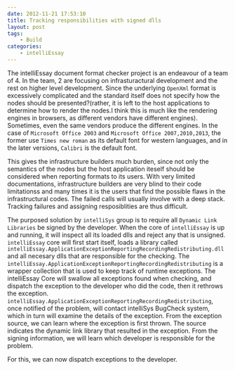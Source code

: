 ```yaml
---
date: 2012-11-21 17:53:10
title: Tracking responsibilities with signed dlls
layout: post
tags:
    - Build
categories:
    - intelliEssay
---
```

The intelliEssay document format checker project is an endeavour of a team of 4. In the team, 2 are focusing on infrasturactural development and the rest on higher level development. Since the underlying `OpenXml` format is excessively complicated and the standard itself does not specify how the nodes should be presented?(rather, it is left to the host applications to determine how to render the nodes.I think this is much like the rendering engines in browsers, as different vendors have different engines). Sometimes, even the same vendors produce the different engines. In the case of `Microsoft Office 2003` and `Microsoft Office 2007,2010,2013`, the former use `Times new roman` as its default font for western languages, and in the later versions, `Calibri` is the default font.

This gives the infrastructure builders much burden, since not only the semantics of the nodes but the host application iteself should be considered when reporting formats to its users. With very limited documentations, infrastructure builders are very blind to their code limitationss and many times it is the users that find the possible flaws in the infrastructural codes. The failed calls will usually involve with a deep stack. Tracking failures and assigning resposiblities are thus difficult.

The purposed solution by `intelliSys` group is to require all `Dynamic Link Libraries` be signed by the developer. When the core of `intelliEssay` is up and running, it will inspect all its loaded dlls and reject any that is unsigned. `intelliEssay` core will first start itself, loads a library called `intelliEssay.ApplicationExceptionReportingRecordingRedistributing.dll` and all necesary dlls that are responsible for the checking. The `intelliEssay.ApplicationExceptionReportingRecordingRedistributing` is a wrapper collection that is used to keep track of runtime exceptions. The intelliEssay Core will swallow all exceptions found when checking, and dispatch the exception to the developer who did the code, then it rethrows the exception. `intelliEssay.ApplicationExceptionReportingRecordingRedistributing`, once notified of the problem, will contact intelliSys BugCheck system, which in turn will examine the details of the exception. From the exception source, we can learn where the exception is first thrown. The source indicates the dynamic link library that resulted in the exception. From the signing information, we will learn which developer is responsible for the problem.

For this, we can now dispatch exceptions to the developer.

